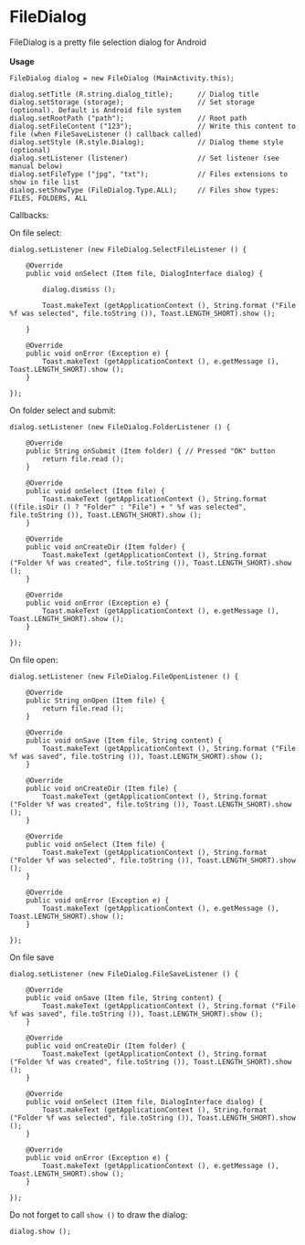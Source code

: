 # FileDialog
FileDialog is a pretty file selection dialog for Android<br>
<br>
**Usage**

    FileDialog dialog = new FileDialog (MainActivity.this);
    
    dialog.setTitle (R.string.dialog_title);      // Dialog title
    dialog.setStorage (storage);                  // Set storage (optional). Default is Android file system
    dialog.setRootPath ("path");                  // Root path
    dialog.setFileContent ("123");                // Write this content to file (when FileSaveListener () callback called) 
    dialog.setStyle (R.style.Dialog);             // Dialog theme style (optional)
    dialog.setListener (listener)                 // Set listener (see manual below)
    dialog.setFileType ("jpg", "txt");            // Files extensions to show in file list
    dialog.setShowType (FileDialog.Type.ALL);     // Files show types: FILES, FOLDERS, ALL
    
Callbacks:
    
On file select:
    
    dialog.setListener (new FileDialog.SelectFileListener () {
        
        @Override
        public void onSelect (Item file, DialogInterface dialog) {
            
            dialog.dismiss ();
            
            Toast.makeText (getApplicationContext (), String.format ("File %f was selected", file.toString ()), Toast.LENGTH_SHORT).show ();
            
        }

        @Override
        public void onError (Exception e) {
            Toast.makeText (getApplicationContext (), e.getMessage (), Toast.LENGTH_SHORT).show ();
        }

    });
    
On folder select and submit:
    
    dialog.setListener (new FileDialog.FolderListener () {
        
        @Override
        public String onSubmit (Item folder) { // Pressed "OK" button
            return file.read ();
        }
		
        @Override
        public void onSelect (Item file) {
            Toast.makeText (getApplicationContext (), String.format ((file.isDir () ? "Folder" : "File") + " %f was selected", file.toString ()), Toast.LENGTH_SHORT).show ();
        }

        @Override
        public void onCreateDir (Item folder) {
            Toast.makeText (getApplicationContext (), String.format ("Folder %f was created", file.toString ()), Toast.LENGTH_SHORT).show ();
        }
        
        @Override
        public void onError (Exception e) {
            Toast.makeText (getApplicationContext (), e.getMessage (), Toast.LENGTH_SHORT).show ();
        }

    });
    
On file open:
    
    dialog.setListener (new FileDialog.FileOpenListener () {
        
        @Override
        public String onOpen (Item file) {
            return file.read ();
        }
		
        @Override
        public void onSave (Item file, String content) {
            Toast.makeText (getApplicationContext (), String.format ("File %f was saved", file.toString ()), Toast.LENGTH_SHORT).show ();
        }

        @Override
        public void onCreateDir (Item file) {
            Toast.makeText (getApplicationContext (), String.format ("Folder %f was created", file.toString ()), Toast.LENGTH_SHORT).show ();
        }

        @Override
        public void onSelect (Item file) {
            Toast.makeText (getApplicationContext (), String.format ("Folder %f was selected", file.toString ()), Toast.LENGTH_SHORT).show ();
        }

        @Override
        public void onError (Exception e) {
            Toast.makeText (getApplicationContext (), e.getMessage (), Toast.LENGTH_SHORT).show ();
        }

    });
    
On file save
    
    dialog.setListener (new FileDialog.FileSaveListener () {

        @Override
        public void onSave (Item file, String content) {
            Toast.makeText (getApplicationContext (), String.format ("File %f was saved", file.toString ()), Toast.LENGTH_SHORT).show ();
        }

        @Override
        public void onCreateDir (Item folder) {
            Toast.makeText (getApplicationContext (), String.format ("Folder %f was created", file.toString ()), Toast.LENGTH_SHORT).show ();
        }

        @Override
        public void onSelect (Item file, DialogInterface dialog) {
            Toast.makeText (getApplicationContext (), String.format ("Folder %f was selected", file.toString ()), Toast.LENGTH_SHORT).show ();
        }

        @Override
        public void onError (Exception e) {
            Toast.makeText (getApplicationContext (), e.getMessage (), Toast.LENGTH_SHORT).show ();
        }

    });
    
Do not forget to call `show ()` to draw the dialog:

    dialog.show ();
